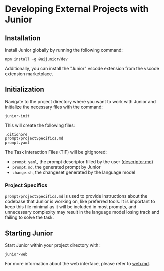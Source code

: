 # Developing External Projects with Junior

## Installation

Install Junior globally by running the following command:

```
npm install -g @aijunior/dev
```
Additionally, you can install the "Junior" vscode extension from the vscode extension marketplace.

## Initialization

Navigate to the project directory where you want to work with Junior and initialize the necessary files with the command:

```
junior-init
```

This will create the following files:

```
.gitignore
prompt/projectSpecifics.md
prompt.yaml
```

The Task Interaction Files (TIF) will be gitignored:
  - `prompt.yaml`, the prompt descriptor filled by the user ([descriptor.md](./descriptor.md))
  - `prompt.md`, the generated prompt by Junior
  - `change.sh`, the changeset generated by the language model

### Project Specifics

`prompt/projectSpecifics.md` is used to provide instructions about the codebase that Junior is working on, like preferred tools. It is important to keep this file minimal as it will be included in most prompts, and unnecessary complexity may result in the language model losing track and failing to solve the task.

## Starting Junior

Start Junior within your project directory with:

```
junior-web
```

For more information about the web interface, please refer to [web.md](./web.md).
